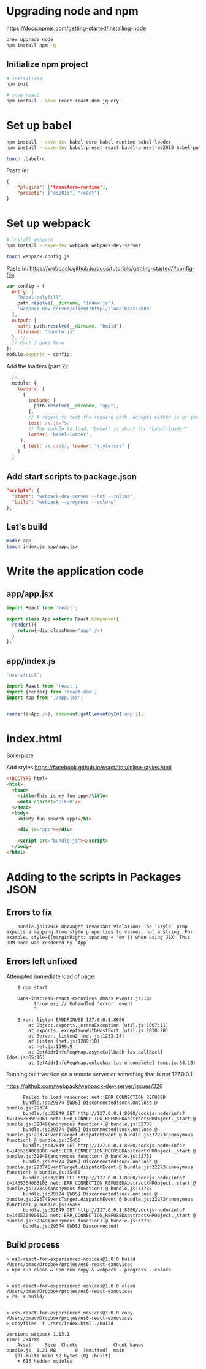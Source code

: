 
# Upgrading node and npm



https://docs.npmjs.com/getting-started/installing-node

~~~sh
brew upgrade node
npm install npm -g
~~~


## Initialize npm project

~~~sh
# initialized
npm init

# save react
npm install --save react react-dom jquery
~~~


# Set up babel

~~~sh
npm install --save-dev babel-core babel-runtime babel-loader
npm install --save-dev babel-preset-react babel-preset-es2015 babel-polyfill

touch .babelrc
~~~

Paste in:

~~~json
{
    "plugins": ['transform-runtime'],
    "presets": ["es2015", "react"]
}
~~~



# Set up webpack

~~~sh
# install webpack
npm install --save-dev webpack webpack-dev-server

touch webpack.config.js
~~~

Paste in:
https://webpack.github.io/docs/tutorials/getting-started/#config-file

~~~js
var config = {
  entry: [
    "babel-polyfill",
    path.resolve(__dirname, "index.js"),
    'webpack-dev-server/client?http://localhost:8080'
  ],
  output: {
    path: path.resolve(__dirname, "build"),
    filename: "bundle.js"
  }, //...
  // Part 2 goes here
};
module.exports = config;
~~~

Add the loaders (part 2):

~~~js
  //...
  module: {
    loaders: [
      {
        include: [
          path.resolve(__dirname, "app"),
        ],
        // A regexp to test the require path. accepts either js or jsx
        test: /\.jsx?$/,
        // The module to load. "babel" is short for "babel-loader"
        loader: 'babel-loader',
     },
      { test: /\.css$/, loader: "style!css" }
    ]
  }
~~~


## Add start scripts to package.json


~~~json
"scripts": {
  "start": "webpack-dev-server --hot --inline",
  "build": "webpack --progress --colors"
},
~~~



## Let's build


~~~sh
mkdir app
touch index.js app/app.jsx
~~~

# Write the application code


## app/app.jsx


~~~js
import React from 'react';

export class App extends React.Component{
  render(){
    return(<div className="app" />)
  }
};
~~~


## app/index.js


~~~js
'use strict';

import React from 'react';
import {render} from 'react-dom';
import App from './app.jsx';


render((<App />), document.getElementById('app'));
~~~



# index.html

Boilerplate

Add styles https://facebook.github.io/react/tips/inline-styles.html


~~~html
<!DOCTYPE html>
<html>
  <head>
    <title>This is my fun app</title>
    <meta charset="UTF-8"/>
  </head>
  <body>
    <h1>My fun search app!</h1>

    <div id="app"></div>

    <script src="bundle.js"></script>
  </body>
</html>
~~~


# Adding to the scripts in Packages JSON



## Errors to fix


        bundle.js:17046 Uncaught Invariant Violation: The `style` prop expects a mapping from style properties to values, not a string. For example, style={{marginRight: spacing + 'em'}} when using JSX. This DOM node was rendered by `App`




## Errors left unfixed


Attempted immediate load of page:

        $ npm start

        Dans-iMac:es6-react-exnovices dmac$ events.js:160
              throw er; // Unhandled 'error' event
              ^

        Error: listen EADDRINUSE 127.0.0.1:8080
            at Object.exports._errnoException (util.js:1007:11)
            at exports._exceptionWithHostPort (util.js:1030:20)
            at Server._listen2 (net.js:1253:14)
            at listen (net.js:1289:10)
            at net.js:1399:9
            at GetAddrInfoReqWrap.asyncCallback [as callback] (dns.js:65:16)
            at GetAddrInfoReqWrap.onlookup [as oncomplete] (dns.js:84:10)



Running built version on a remote server or something that is _not_ 127.0.0.1:

https://github.com/webpack/webpack-dev-server/issues/326

```
      Failed to load resource: net::ERR_CONNECTION_REFUSED
      bundle.js:29374 [WDS] Disconnected!sock.onclose @ bundle.js:29374
      bundle.js:32849 GET http://127.0.0.1:8080/sockjs-node/info?t=1465363999061 net::ERR_CONNECTION_REFUSEDAbstractXHRObject._start @ bundle.js:32849(anonymous function) @ bundle.js:32738
      bundle.js:29374 [WDS] Disconnected!sock.onclose @ bundle.js:29374EventTarget.dispatchEvent @ bundle.js:32273(anonymous function) @ bundle.js:35455
      bundle.js:32849 GET http://127.0.0.1:8080/sockjs-node/info?t=1465364001080 net::ERR_CONNECTION_REFUSEDAbstractXHRObject._start @ bundle.js:32849(anonymous function) @ bundle.js:32738
      bundle.js:29374 [WDS] Disconnected!sock.onclose @ bundle.js:29374EventTarget.dispatchEvent @ bundle.js:32273(anonymous function) @ bundle.js:35455
      bundle.js:32849 GET http://127.0.0.1:8080/sockjs-node/info?t=1465364003103 net::ERR_CONNECTION_REFUSEDAbstractXHRObject._start @ bundle.js:32849(anonymous function) @ bundle.js:32738
      bundle.js:29374 [WDS] Disconnected!sock.onclose @ bundle.js:29374EventTarget.dispatchEvent @ bundle.js:32273(anonymous function) @ bundle.js:35455
      bundle.js:32849 GET http://127.0.0.1:8080/sockjs-node/info?t=1465364005122 net::ERR_CONNECTION_REFUSEDAbstractXHRObject._start @ bundle.js:32849(anonymous function) @ bundle.js:32738
      bundle.js:29374 [WDS] Disconnected!
```

## Build process


~~~
> es6-react-for-experienced-novices@1.0.0 build /Users/dmac/Dropbox/projes/es6-react-exnovices
> npm run clean & npm run copy & webpack --progress --colors


> es6-react-for-experienced-novices@1.0.0 clean /Users/dmac/Dropbox/projes/es6-react-exnovices
> rm -r build/


> es6-react-for-experienced-novices@1.0.0 copy /Users/dmac/Dropbox/projes/es6-react-exnovices
> copyfiles -f ./src/index.html ./build

Version: webpack 1.13.1
Time: 2347ms
    Asset     Size  Chunks             Chunk Names
bundle.js  1.21 MB       0  [emitted]  main
   [0] multi main 52 bytes {0} [built]
    + 615 hidden modules
~~~

